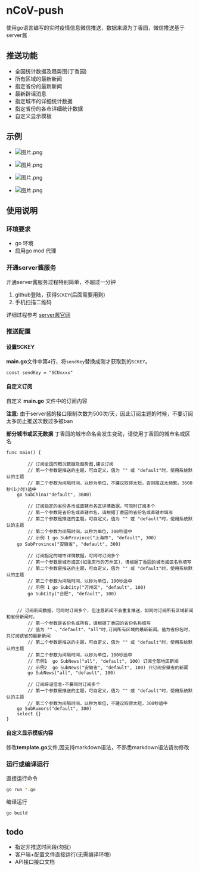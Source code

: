 # nCoV-push
使用go语言编写的实时疫情信息微信推送，数据来源为丁香园，微信推送基于server酱

## 推送功能

- 全国统计数据及趋势图(丁香园)
- 所有区域的最新新闻
- 指定省份的最新新闻
- 最新辟谣消息
- 指定城市的详细统计数据
- 指定省份的各市详细统计数据
- 自定义显示模板

## 示例

- ![图片.png](https://i.loli.net/2020/01/31/qWDYf1eSu4ympC5.png)

- ![图片.png](https://i.loli.net/2020/01/31/H7yhs9SDckNOtwE.png)

- ![图片.png](https://i.loli.net/2020/01/31/mPbwVFaNYpD5eS6.png)

- ![图片.png](https://i.loli.net/2020/01/31/o6ahPDBfnQEq1Mg.png)


## 使用说明

### 环境要求
- go 环境
- 启用go mod 代理

### 开通server酱服务
开通server酱服务过程特别简单，不超过一分钟
1. github登陆，获得`SCKEY`(后面需要用到)
2. 手机扫描二维码

详细过程参考 [server酱官网](http://sc.ftqq.com/3.version)

### 推送配置

#### 设置**SCKEY**

**main.go**文件中第`4`行，将`sendKey`替换成刚才获取到的`SCKEY`。
```
const sendKey = "SCUxxxx"
```

#### 自定义订阅

自定义 **main.go** 文件中的订阅内容

**注意:** 由于server酱的接口限制次数为500次/天，因此订阅主题的时候，不要订阅太多防止推送次数过多被ban

**部分城市或区无数据** 丁香园的城市命名会发生变动，请使用丁香园的城市名或区名


```
func main() {

        // 订阅全国的概况数据及趋势图,建议订阅
        // 第一个参数是推送的主题，可自定义，值为 "" 或 "default"时，使用系统默认的主题
        // 第二个参数为间隔时间，以秒为单位，不建议取得太短，否则推送太频繁。3600秒(1小时)适中
	go SubChina("default", 3600)

        // 订阅指定的省份各市或直辖市各区详情数据，可同时订阅多个
        // 第一个参数是省份名或直辖市名，请根据丁香园的省份名或直辖市填写
        // 第二个参数是推送的主题，可自定义，值为 "" 或 "default"时，使用系统默认的主题
        // 第二个参数为间隔时间，以秒为单位，300秒适中
        // 示例 1 go SubProvince("上海市", "default", 300)
	go SubProvince("安徽省", "default", 300)
	
        // 订阅指定的城市详情数据，可同时订阅多个
        // 第一个参数是城市或区(如重庆市的万州区)，请根据丁香园的城市或区名称填写
        // 第二个参数是推送的主题，可自定义，值为 "" 或 "default"时，使用系统默认的主题
        // 第二个参数为间隔时间，以秒为单位，100秒适中
        // 示例 1 go SubCity("万州区", "default", 100)
        go SubCity("合肥", "default", 100)


	// 订阅新闻数据，可同时订阅多个，但注意新闻不会重复推送，如同时订阅所有区域新闻和省份新闻时。
        // 第一个参数是省份名或所有，请根据丁香园的省份名称填写
        // 值为 "" 、"default"、"all"时,订阅所有区域的最新新闻。值为省份名时，只订阅该省的最新新闻
        // 第二个参数是推送的主题，可自定义，值为 "" 或 "default"时，使用系统默认的主题
        // 第二个参数为间隔时间，以秒为单位，100秒适中
        // 示例1  go SubNews("all", "default", 100) 订阅全部地区新闻
        // 示例2  go SubNews("安徽省", "default", 100) 只订阅安徽省的新闻
        go SubNews("all", "default", 100)
    
        // 订阅辟谣信息-不要同时订阅多个
        // 第一个参数是推送的主题，可自定义，值为 "" 或 "default"时，使用系统默认的主题
        // 第二个参数为间隔时间，以秒为单位，不建议取得太短，300秒适中
	go SubRumors("default", 300)
	select {}
}
```

#### 自定义显示模板内容

修改**template.go**文件,因支持markdown语法，不熟悉markdown语法请勿修改


### 运行或编译运行

直接运行命令
```bash
go run *.go
```

编译运行
```bash
go build
```

## todo

- 指定非推送时间段(勿扰)
- 客户端+配置文件直接运行(无需编译环境)
- API接口接口文档
